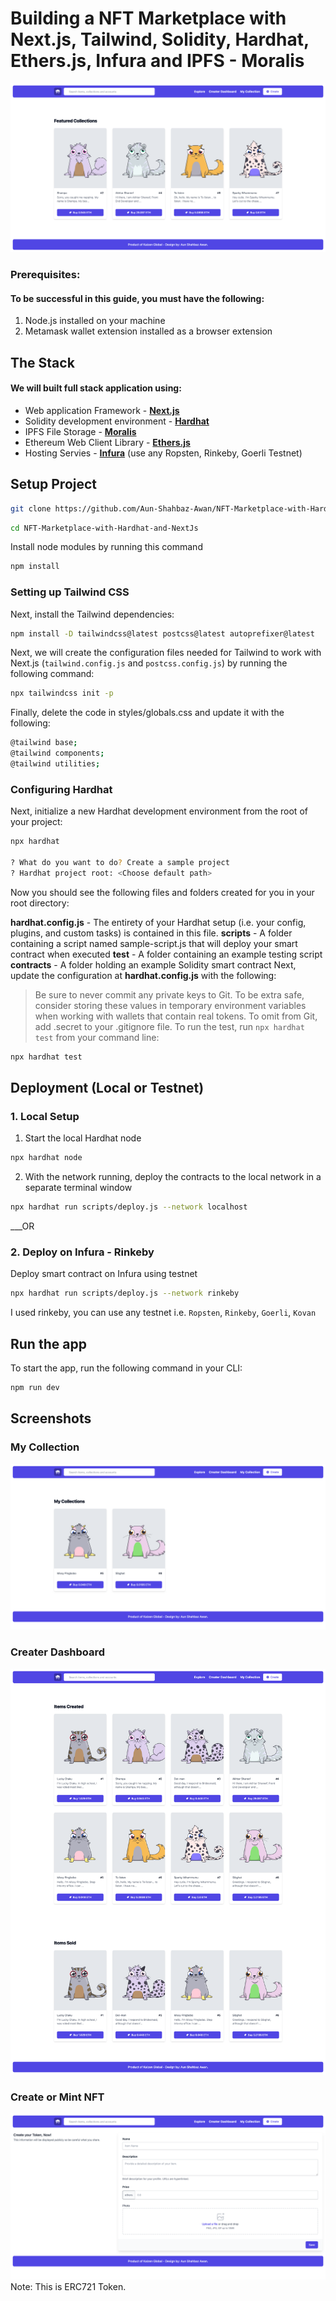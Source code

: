 # Building a NFT Marketplace with Next.js, Tailwind, Solidity, Hardhat, Ethers.js, Infura and IPFS - Moralis

![](screenshorts/marketplace.png)

### Prerequisites:
#### To be successful in this guide, you must have the following:

1. Node.js installed on your machine
2. Metamask wallet extension installed as a browser extension

## The Stack
#### We will built full stack application using:
- Web application Framework - **[Next.js](https://nextjs.org/)**
- Solidity development environment - **[Hardhat](https://hardhat.org/)**
- IPFS File Storage - **[Moralis](https://moralis.io/)**
- Ethereum Web Client Library - **[Ethers.js](https://docs.ethers.io/v5/)**
- Hosting Servies - **[Infura](http://infura.io/)** (use any Ropsten, Rinkeby, Goerli Testnet)

## Setup Project
```sh 
git clone https://github.com/Aun-Shahbaz-Awan/NFT-Marketplace-with-Hardhat-and-NextJs.git 
```
```sh 
cd NFT-Marketplace-with-Hardhat-and-NextJs 
```
Install node modules by running this command
```sh 
npm install 
```

### Setting up Tailwind CSS
Next, install the Tailwind dependencies:

```sh 
npm install -D tailwindcss@latest postcss@latest autoprefixer@latest 
```
Next, we will create the configuration files needed for Tailwind to work with Next.js (```tailwind.config.js``` and ```postcss.config.js```) by running the following command:

```sh 
npx tailwindcss init -p 
```
Finally, delete the code in styles/globals.css and update it with the following:
```sh
@tailwind base;
@tailwind components;
@tailwind utilities;
```

### Configuring Hardhat
Next, initialize a new Hardhat development environment from the root of your project:
```sh
npx hardhat

? What do you want to do? Create a sample project
? Hardhat project root: <Choose default path>
```
Now you should see the following files and folders created for you in your root directory:

**hardhat.config.js** - The entirety of your Hardhat setup (i.e. your config, plugins, and custom tasks) is contained in this file.
**scripts** - A folder containing a script named sample-script.js that will deploy your smart contract when executed
**test** - A folder containing an example testing script
**contracts** - A folder holding an example Solidity smart contract
Next, update the configuration at **hardhat.config.js** with the following:

> Be sure to never commit any private keys to Git. To be extra safe, consider storing these values in temporary environment variables when working with wallets that contain real tokens. To omit from Git, add .secret to your .gitignore file.
To run the test, run ```npx hardhat test``` from your command line:
```sh
npx hardhat test
```

## Deployment (Local or Testnet)

### 1. Local Setup
1. Start the local Hardhat node
```sh
npx hardhat node
```
2. With the network running, deploy the contracts to the local network in a separate terminal window
```sh
npx hardhat run scripts/deploy.js --network localhost
```

___OR

### 2. Deploy on Infura - Rinkeby
Deploy smart contract on Infura using testnet
```sh
npx hardhat run scripts/deploy.js --network rinkeby
```
I used rinkeby, you can use any testnet i.e. ```Ropsten```, ```Rinkeby```, ```Goerli```, ```Kovan```

## Run the app
To start the app, run the following command in your CLI:
```sh
npm run dev
```
## Screenshots
### My Collection
![](screenshorts/my-collection.png)
### Creater Dashboard
![](screenshorts/creater-dashboard.png)
### Create or Mint NFT
![](screenshorts/create-token.png)
Note: This is ERC721 Token.

